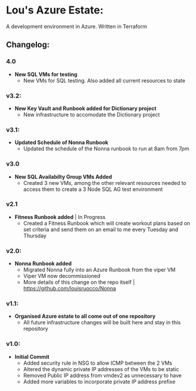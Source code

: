 # Lou's Azure Estate:

A development environment in Azure. Written in Terraform

## Changelog:
### 4.0
- **New SQL VMs for testing**
    - New VMs for SQL testing. Also added all current resources to state

### v3.2:
- **New Key Vault and Runbook added for Dictionary project**
    - New infrastructure to accomodate the Dictionary project

### v3.1: 
- **Updated Schedule of Nonna Runbook**
    - Updated the schedule of the Nonna runbook to run at 8am from 7pm

### v3.0
- **New SQL Availabilty Group VMs Added** 
    - Created 3 new VMs, among the other relevant resources needed to access them to create a 3 Node SQL AG test environment

### v2.1
- **Fitness Runbook added** | In Progress
    - Created a Fitness Runbook which will create workout plans based on set criteria and send them on an email to me every Tuesday and Thursday

### v2.0:
- **Nonna Runbook added**
    - Migrated Nonna fully into an Azure Runbook from the viper VM
    - Viper VM now decommissioned
    - More details of this change on the repo itself | https://github.com/louisruocco/Nonna

### v1.1:
- **Organised Azure estate to all come out of one repository**
    - All future infrastructure changes will be built here and stay in this repository

### v1.0:
- **Initial Commit**
    - Added security rule in NSG to allow ICMP between the 2 VMs
    - Altered the dynamic private IP addresses of the VMs to be static 
    - Removed Public IP address from vmdev2 as unnecessary to have
    - Added more variables to incorporate private IP address prefixe